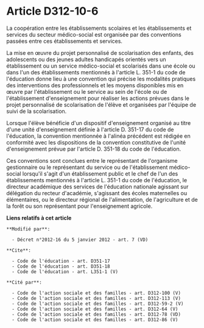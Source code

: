 # Article D312-10-6

La coopération entre les établissements scolaires et les établissements et services du secteur médico-social est organisée
par des conventions passées entre ces établissements et services. 

La mise en œuvre du projet personnalisé de scolarisation des enfants, des adolescents ou des jeunes adultes handicapés
orientés vers un établissement ou un service médico-social et scolarisés dans une école ou dans l'un des établissements
mentionnés à l'article L. 351-1 du code de l'éducation donne lieu à une convention qui précise les modalités pratiques des
interventions des professionnels et les moyens disponibles mis en œuvre par l'établissement ou le service au sein de l'école
ou de l'établissement d'enseignement pour réaliser les actions prévues dans le projet personnalisé de scolarisation de
l'élève et organisées par l'équipe de suivi de la scolarisation. 

Lorsque l'élève bénéficie d'un dispositif d'enseignement organisé au titre d'une unité d'enseignement définie à l'article D.
351-17 du code de l'éducation, la convention mentionnée à l'alinéa précédent est rédigée en conformité avec les dispositions
de la convention constitutive de l'unité d'enseignement prévue par l'article D. 351-18 du code de l'éducation. 

Ces conventions sont conclues entre le représentant de l'organisme gestionnaire ou le représentant du service ou de
l'établissement médico-social lorsqu'il s'agit d'un établissement public et le chef de l'un des établissements mentionnés à
l'article L. 351-1 du code de l'éducation, le directeur académique des services de l'éducation nationale agissant sur
délégation du recteur d'académie, s'agissant des écoles maternelles ou élémentaires, ou le directeur régional de
l'alimentation, de l'agriculture et de la forêt ou son représentant pour l'enseignement agricole.

**Liens relatifs à cet article**

	**Modifié par**:

	  - Décret n°2012-16 du 5 janvier 2012 - art. 7 (VD)

	**Cite**:

	  - Code de l'éducation - art. D351-17
	  - Code de l'éducation - art. D351-18
	  - Code de l'éducation - art. L351-1 (V)

	**Cité par**:

	  - Code de l'action sociale et des familles - art. D312-100 (V)
	  - Code de l'action sociale et des familles - art. D312-113 (V)
	  - Code de l'action sociale et des familles - art. D312-59-2 (V)
	  - Code de l'action sociale et des familles - art. D312-64 (V)
	  - Code de l'action sociale et des familles - art. D312-78 (VD)
	  - Code de l'action sociale et des familles - art. D312-86 (V)
